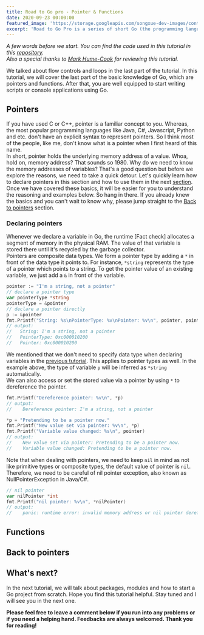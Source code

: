 ```yaml
---
title: Road to Go pro - Pointer & Functions
date: 2020-09-23 00:00:00
featured_image: 'https://storage.googleapis.com/songxue-dev-images/content-images/2020-09-23-road-go-pro-4/feature.jpg'
excerpt: 'Road to Go Pro is a series of short Go (the programming language) tutorials that take you from a beginner to a Pro. In this tutorial, we are going to talk about the flow control, loops and the fmt package in Go.'
---
```


*A few words before we start.*
*You can find the code used in this tutorial in this [repository](https://github.com/songx23/RoadToGoPro).*  
*Also a special thanks to [Mark Hume-Cook](https://medium.com/@mhumecook) for reviewing this tutorial.*

We talked about flow controls and loops in the last part of the tutorial. In this tutorial, we will cover the last part of the basic knowledge of Go, which are pointers and functions. After that, you are well equipped to start writing scripts or console applications using Go.

## Pointers

<!-- // concept -->
If you have used C or C++, pointer is a familiar concept to you. Whereas, the most popular programming languages like Java, C#, Javascript, Python and etc. don't have an explicit syntax to represent pointers. So I think most of the people, like me, don't know what is a pointer when I first heard of this name.  
In short, pointer holds the underlying memory address of a value. Whoa, hold on, memory address? That sounds so 1980. Why do we need to know the memory addresses of variables? That's a good question but before we explore the reasons, we need to take a quick detour. Let's quickly learn how to declare pointers in this section and how to use them in the next [section](#functions). Once we have covered these basics, it will be easier for you to understand the reasoning and examples below. So hang in there. If you already knew the basics and you can't wait to know why, please jump straight to the [Back to pointers](#back-to-pointers) section.

<!-- // * & operator -->
### Declaring pointers

Whenever we declare a variable in Go, the runtime [Fact check] allocates a segment of memory in the physical RAM. The value of that variable is stored there until it's recycled by the garbage collector.  
Pointers are composite data types. We form a pointer type by adding a `*` in front of the data type it points to. For instance, `*string` represents the type of a pointer which points to a string.
To get the pointer value of an existing variable, we just add a `&` in front of the variable.  

```go
pointer := "I'm a string, not a pointer"
// declare a pointer type
var pointerType *string
pointerType = &pointer
// declare a pointer directly
p := &pointer
fmt.Printf("String: %s\nPointerType: %v\nPointer: %v\n", pointer, pointerType, p)
// output:
//   String: I'm a string, not a pointer
//   PointerType: 0xc000010200
//   Pointer: 0xc000010200
```

We mentioned that we don't need to specify data type when declaring variables in the [previous tutorial](https://medium.com/swlh/road-to-go-pro-types-structures-21e5fedc5fe0). This applies to pointer types as well. In the example above, the type of variable `p` will be inferred as `*string` automatically.  
We can also access or set the stored value via a pointer by using `*` to dereference the pointer.  

```go
fmt.Printf("Dereference pointer: %v\n", *p)
// output:
//    Dereference pointer: I'm a string, not a pointer

*p = "Pretending to be a pointer now."
fmt.Printf("New value set via pointer: %v\n", *p)
fmt.Printf("Variable value changed: %s\n", pointer)
// output:
//    New value set via pointer: Pretending to be a pointer now.
//    Variable value changed: Pretending to be a pointer now.
```

Note that when dealing with pointers, we need to keep `nil` in mind as not like primitive types or composite types, the default value of pointer is `nil`. Therefore, we need to be careful of nil pointer exception, also known as NullPointerException in Java/C#.  

```go
// nil pointer
var nilPointer *int
fmt.Printf("nil pointer: %v\n", *nilPointer)
// output:
//    panic: runtime error: invalid memory address or nil pointer dereference
```

## Functions

<!-- // concept -->

<!-- // function arguments, shorthand like xxx, yyy string -->

<!-- // value receiver & pointer receiver -->

<!-- // interface & implementation -->

## Back to pointers

## What's next?

In the next tutorial, we will talk about packages, modules and how to start a Go project from scratch. Hope you find this tutorial helpful. Stay tuned and I will see you in the next one.

**Please feel free to leave a comment below if you run into any problems or if you need a helping hand. Feedbacks are always welcomed. Thank you for reading!**  
